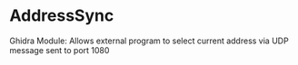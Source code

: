# AddressSync
Ghidra Module: Allows external program to select current address via UDP message sent to port 1080
